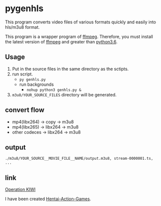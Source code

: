 # pygenhls

This program converts video files of various formats quickly and easily into hls/m3u8 format.

This program is a wrapper program of [ffmpeg](https://ffmpeg.org/). Therefore, you must install the latest version of [ffmpeg](https://ffmpeg.org/) and greater than [python3.6](https://www.python.org).

## Usage

1. Put in the source files in the same directory as the sctipts.
1. run script.
    - `py genhls.py`
    - run backgrounds
        - `nohup python3 genhls.py &`
1. `m3u8/YOUR_SOURCE_FILES` directory will be generated.

## convert flow

- mp4(libx264) -> copy -> m3u8
- mp4(libx265) -> libx264 -> m3u8
- other codeces -> libx264 -> m3u8

## output

`./m3u8/YOUR_SOURCE__MOVIE_FILE__NAME/output.m3u8, stream-0000001.ts, ...`


## link

[Operation KIWI](https://www.kiwi-bird.xyz/)


I have been created [Hentai-Action-Games](http://www.dlsite.com/maniax/dlaf/=/link/work/aid/kiwibird/id/RJ205597.html).

